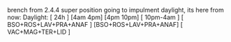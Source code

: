 brench from 2.4.4 super position
going to impulment daylight, its here from now:
Daylight:
[                                          24h                                           ]
[4am                                     4pm] [4pm             10pm] [     10pm-4am      ]
[            BSO+ROS+LAV+PRA+ANAF           ] [BSO+ROS+LAV+PRA+ANAF] [  VAC+MAG+TER+LID  ]
